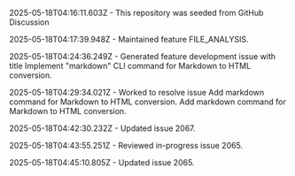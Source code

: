 2025-05-18T04:16:11.603Z - This repository was seeded from GitHub Discussion 

2025-05-18T04:17:39.948Z - Maintained feature FILE_ANALYSIS.

2025-05-18T04:24:36.249Z - Generated feature development issue with title Implement "markdown" CLI command for Markdown to HTML conversion.

2025-05-18T04:29:34.021Z - Worked to resolve issue Add markdown command for Markdown to HTML conversion. Add markdown command for Markdown to HTML conversion.

2025-05-18T04:42:30.232Z - Updated issue 2067.

2025-05-18T04:43:55.251Z - Reviewed in-progress issue 2065.

2025-05-18T04:45:10.805Z - Updated issue 2065.

